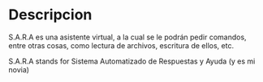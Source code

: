 # Descripcion

S.A.R.A es una asistente virtual, a la cual se le podrán pedir comandos, entre otras cosas, como lectura de archivos, escritura de ellos, etc.

S.A.R.A stands for Sistema Automatizado de Respuestas y Ayuda (y es mi novia)
